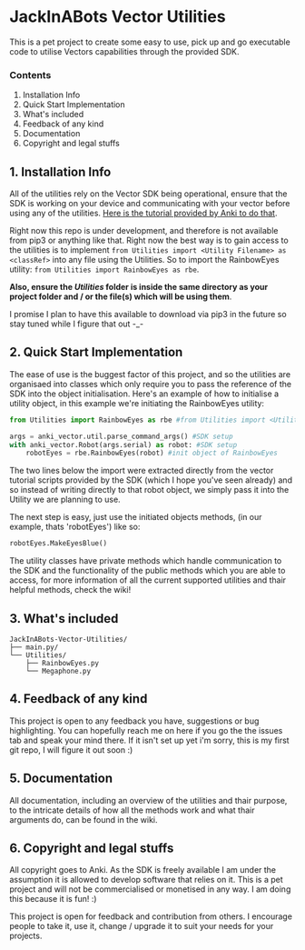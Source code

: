 # JackInABots Vector Utilities
This is a pet project to create some easy to use, pick up and go executable code to utilise Vectors capabilities through the provided SDK.

### Contents
1. Installation Info
1. Quick Start Implementation
1. What's included
1. Feedback of any kind
1. Documentation
1. Copyright and legal stuffs


## 1. Installation Info
All of the utilities rely on the Vector SDK being operational, ensure that the SDK is working on your device and communicating with your vector before using any of the utilities. [Here is the tutorial provided by Anki to do that](https://developer.anki.com/vector/docs/index.html).

Right now this repo is under development, and therefore is not available from pip3 or anything like that. Right now the best way is to gain access to the utilities is to implement `from Utilities import <Utility Filename> as <classRef>` into any file using the Utilities. So to import the RainbowEyes utility: `from Utilities import RainbowEyes as rbe`.

**Also, ensure the _Utilities_ folder is inside the same directory as your project folder and / or the file(s) which will be using them**.

I promise I plan to have this available to download via pip3 in the future so stay tuned while I figure that out -_-

## 2. Quick Start Implementation
The ease of use is the buggest factor of this project, and so the utilities are organisaed into classes which only require you to pass the reference of the SDK into the object initialisation. Here's an example of how to initialise a utility object, in this example we're initiating the RainbowEyes utility:
```python
from Utilities import RainbowEyes as rbe #from Utilities import <Utility-File> as <class-ref>

args = anki_vector.util.parse_command_args() #SDK setup
with anki_vector.Robot(args.serial) as robot: #SDK setup
    robotEyes = rbe.RainbowEyes(robot) #init object of RainbowEyes
```
The two lines below the import were extracted directly from the vector tutorial scripts provided by the SDK (which I hope you've seen already) and so instead of writing directly to that robot object, we simply pass it into the Utility we are planning to use.

The next step is easy, just use the initiated objects methods, (in our example, thats 'robotEyes') like so:
```python
robotEyes.MakeEyesBlue()
```
The utility classes have private methods which handle communication to the SDK and the functionality of the public methods which you are able to access, for more information of all the current supported utilities and thair helpful methods, check the wiki!

## 3. What's included
```
JackInABots-Vector-Utilities/
├── main.py/
└── Utilities/
    ├── RainbowEyes.py
    └── Megaphone.py
```

## 4. Feedback of any kind
This project is open to any feedback you have, suggestions or bug highlighting. You can hopefully reach me on here if you go the the issues tab and speak your mind there. If it isn't set up yet i'm sorry, this is my first git repo, I will figure it out soon :)

## 5. Documentation
All documentation, including an overview of the utilities and thair purpose, to the intricate details of how all the methods work and what thair arguments do, can be found in the wiki.

## 6. Copyright and legal stuffs
All copyright goes to Anki. As the SDK is freely available I am under the assumption it is allowed to develop software that relies on it. This is a pet project and will not be commercialised or monetised in any way. I am doing this because it is fun! :) 

This project is open for feedback and contribution from others. I encourage people to take it, use it, change / upgrade it to suit your needs for your projects.







